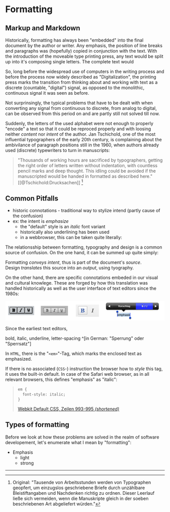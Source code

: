 # Formatting

## Markup and Markdown

Historically, formatting has always been "embedded" into the final document by the author or writer. 
Any emphasis, the position of line breaks and paragraphs was (hopefully) copied in conjunction with the text.
With the introduction of the moveable type printing press, any text would be split up into it's composing single letters.
The complete text would

So, long before the widespread use of computers in the writing process and before the process now widely described as "Digitalization",
the printing press marks the transition from thinking about and working with text as a discrete (countable, "digital") signal, 
as opposed to the monolithic, continuous signal it was seen as before.

Not surprinsingly, the typical problems that have to be dealt with when converting any signal from continuous to discrete, from analog to digital, can be observed from this period on and are partly still not solved till now.

Suddenly, the letters of the used alphabet were not enough to properly "encode" a text so that it could be reproced properly and with loosing neither *content* nor *intent* of the author. Jan Tschichold, one of the most influential typographers of the early 20th century, is complaining about the ambivilance of paragraph positions still in the 1960, when authors already used (discrete) typewriters to turn in manuscripts:

> "Thousands of working hours are sacrificed by typographers,
> getting the right order of letters written without indentation,
> with countless pencil marks and deep thought.
> This idling could be avoided if the manuscripted would be
> handed in formatted as described here." [[@Tschichold:Drucksachen]] [^fn-tschicholdparagraphs]


## Common Pitfalls

- historic connotations - traditional way to stylize intend (partly cause of the confusion)
- ex: the intent is *emphasize*
   - the "default" style is an *italic* font variant
   - historically also underlining has been used
   - in a webbrowser, this can be taken quite literally:

The relationsship between formatting, typography and design 
is a common source of confusion. 
On the one hand, it can be summed up quite simply:

Formatting *conveys intent*, thus is part of the document's *source*. \
Design *translates* this source into an *output*, using tyography.

On the other hand, there are specific connotations embeded in our visual and cultural knowlege.
These are forged by how this translation was handled historically as well as the user interface of text editors since the 1980s:

![Bold/Italic buttons. From left to right: Microsoft Word 2.0 (1989); Apple Pages (2009); WordPress (2012); Apple iOS 6 (2012) ](../../_images/bold-italic-buttons.png)

Since the earliest text editors, 

bold, italic, underline, letter-spacing ^[in German: "Sperrung" oder "Sperrsatz"]
   
In `HTML`, there is the "`<em>`"-Tag,
which marks the enclosed text as emphasized. 

If there is no associated (`CSS`-) instruction the browser how to  *style* this tag, it uses the built-in default. 
In case of the Safari web browser, as in all relevant browsers, this defines "emphasis" as "italic":

> ```
> em {
>   font-style: italic;
> }
> ``` 
> 
> [Webkit Default CSS, Zeilen 993-995 *(shortened)*](https://github.com/WebKit/webkit/blob/453a7eab8e40608be3cbcf29c59137606f1bf4d7/Source/WebCore/css/html.css#L993-L995)


## Types of formatting

Before we look at how these problems are solved in the realm of
software developement, let's enumerate what I mean by "formatting":

* Emphasis
    - light
    - strong
  
  

---

[^fn-tschicholdparagraphs]: Original: "Tausende von Arbeitsstunden werden von Typographen geopfert, 
um einzugslos geschriebene Briefe durch unzählbare Bleistiftangaben
und Nachdenken richtig zu ordnen.
Dieser Leerlauf ließe sich vermeiden, wenn die Manuskripte gleich
in der soeben beschriebenen Art abgeliefert würden."


